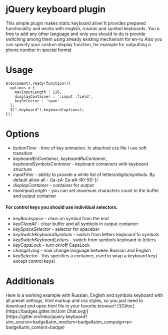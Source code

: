 <h1>jQuery keyboard plugin</h1>
This simple plugin makes static keyboard alive! It provides prepared functionality and works with english, russian and symbol keyboards. You a free to add any other language and only you should to do is provide switching among them using already existing mechanism for en-ru
Also you can specify your custom display function, for example for outputting a phone number in special format


<h1>Usage</h1>
<pre><code>$(document).ready(function(){			
  options = {                               
    maxInputLength : 128,            
    displayContainer : '.input .field',
    keySelector : 'span'
  };
  $(".keyboard").keyboard(options);
});	
</code></pre>

<h1>Options</h1>
<ul>
	<li><em>buttonTime</em> - time of key animation. In attached css file I use soft transition</li>
	<li><em>keyboardEnContainer</em>, <em>keyboardRuContainer</em>, <em>keyboardSymbolsContainer</em> - keyboard containers with keyboard structure</li>
	<li><em>inputFilter</em> - ability to provide a white list of letters/digits/symbols. By default allow all - /[a-zA-Zа-яА-Я0-9()-]/</li>
	<li><em>displayContainer</em> - container for output</li>
	<li><em>maxInputLength</em> - you can set maximum characters count in the buffer and output container</li>
</ul>

<h4>For control keys you should use individual selectors:</h4>
<ul>
	<li><em>keyBackspace</em> - clear on symbol from the end</li>
	<li><em>keyClearAll</em> - clear buffer and all symbols in output container</li>
	<li><em>keySpaceSelector</em> - selector for spacebar</li>
	<li><em>keySwitchKeyboardSymbols</em> - switch from letters keyboard to symbols</li>
	<li><em>keySwitchKeyboardLetters</em> - switch from symbols keyboard to letters </li>
	<li><em>keyCapsLock</em> - turn on/off CapsLock</li>
	<li><em>changeLang</em> - now change language between Russian and English</li>
	<li><em>keySelector</em> - this specifies a container, used to wrap a keyboard key( except control keys)</li>
</ul>

<h1>Additionals</h1>
Here is a working example with Russian, English and symbols keyboard with all preset settings, html markup and css styles, so you just need to download and open html file in your favorite browser!
[![Gitter](https://badges.gitter.im/Join Chat.svg)](https://gitter.im/linko/jquery.keyboard?utm_source=badge&utm_medium=badge&utm_campaign=pr-badge&utm_content=badge)